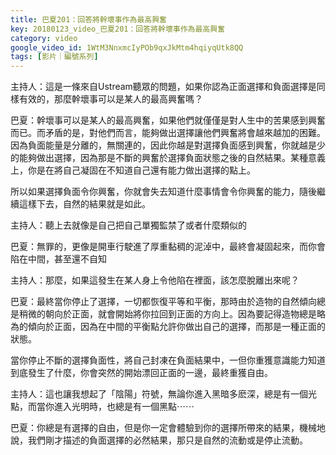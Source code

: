 ```yaml
---
title: 巴夏201：回答將幹壞事作為最高興奮
key: 20180123_video_巴夏201：回答將幹壞事作為最高興奮
category: video
google_video_id: 1WtM3NnxmcIyPOb9qxJkMtm4hqiyqUtk8QQ
tags: [影片｜編號系列]
---
```


主持人：這是一條來自Ustream聽眾的問題，如果你認為正面選擇和負面選擇是同樣有效的，那麼幹壞事可以是某人的最高興奮嗎？

巴夏：幹壞事可以是某人的最高興奮，如果他們就僅僅是對人生中的苦果感到興奮而已。而矛盾的是，對他們而言，能夠做出選擇讓他們興奮將會越來越加的困難。因為負面能量是分離的，無關連的，因此你越是對選擇負面感到興奮，你就越是少的能夠做出選擇，因為那是不斷的興奮於選擇負面狀態之後的自然結果。某種意義上，你是在將自己凝固在不知道自己還有能力做出選擇的點上。

所以如果選擇負面令你興奮，你就會失去知道什麼事情會令你興奮的能力，隨後繼續這樣下去，自然的結果就是如此。

主持人：聽上去就像是自己把自己單獨監禁了或者什麼類似的

巴夏：無罪的，更像是開車行駛進了厚重黏稠的泥淖中，最終會凝固起來，而你會陷在中間，甚至還不自知

主持人：那麼，如果這發生在某人身上令他陷在裡面，該怎麼脫離出來呢？

巴夏：最終當你停止了選擇，一切都恢復平等和平衡，那時由於造物的自然傾向總是稍微的朝向於正面，就會開始將你拉回到正面的方向上。因為要記得造物總是略為的傾向於正面，因為在中間的平衡點允許你做出自己的選擇，而那是一種正面的狀態。

當你停止不斷的選擇負面性，將自己封凍在負面結果中，一但你重獲意識能力知道到底發生了什麼，你會突然的開始漂回正面的一邊，最終重獲自由。

主持人：這也讓我想起了「陰陽」符號，無論你進入黑暗多麽深，總是有一個光點，而當你進入光明時，也總是有一個黑點⋯⋯

巴夏：你總是有選擇的自由，但是你一定會體驗到你的選擇所帶來的結果，機械地說，我們剛才描述的負面選擇的必然結果，那只是自然的流動或是停止流動。
